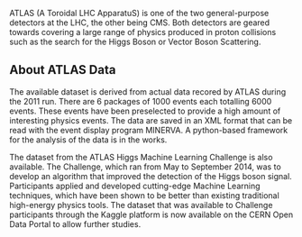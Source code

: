 ATLAS (A Toroidal LHC ApparatuS) is one of the two general-purpose detectors at the LHC, the other being CMS. Both detectors are geared towards covering a large range of physics produced in proton collisions such as the search for the Higgs Boson or Vector Boson Scattering.

## About ATLAS Data

The available dataset is derived from actual data recored by ATLAS during the 2011 run. There are 6 packages of 1000 events each totalling 6000 events. These events have been preselected to provide a high amount of interesting physics events. The data are saved in an XML format that can be read with the event display program MINERVA. A python-based framework for the analysis of the data is in the works.

The dataset from the ATLAS Higgs Machine Learning Challenge is also available. The Challenge, which ran from May to September 2014, was to develop an algorithm that improved the detection of the Higgs boson signal. Participants applied and developed cutting-edge Machine Learning techniques, which have been shown to be better than existing traditional high-energy physics tools. The dataset that was available to Challenge participants through the Kaggle platform is now available on the CERN Open Data Portal to allow further studies.